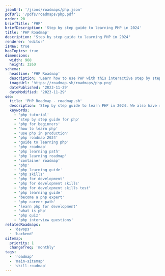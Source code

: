 ```yaml
---
jsonUrl: '/jsons/roadmaps/php.json'
pdfUrl: '/pdfs/roadmaps/php.pdf'
order: 20
briefTitle: 'PHP'
briefDescription: 'Step by step guide to learning PHP in 2024'
title: 'PHP Roadmap'
description: 'Step by step guide to learning PHP in 2024'
renderer: 'editor'
isNew: true
hasTopics: true
dimensions:
  width: 968
  height: 3260
schema:
  headline: 'PHP Roadmap'
  description: 'Learn how to use PHP with this interactive step by step guide in 2024. We also have resources and short descriptions attached to the roadmap items so you can get everything you want to learn in one place.'
  imageUrl: 'https://roadmap.sh/roadmaps/php.png'
  datePublished: '2023-11-29'
  dateModified: '2023-11-29'
seo:
  title: 'PHP Roadmap - roadmap.sh'
  description: 'Step by step guide to learn PHP in 2024. We also have resources and short descriptions attached to the roadmap items so you can get everything you want to learn in one place.'
  keywords:
    - 'php tutorial'
    - 'step by step guide for php'
    - 'php for beginners'
    - 'how to learn php'
    - 'use php in production'
    - 'php roadmap 2024'
    - 'guide to learning php'
    - 'php roadmap'
    - 'php learning path'
    - 'php learning roadmap'
    - 'container roadmap'
    - 'php'
    - 'php learning guide'
    - 'php skills'
    - 'php for development'
    - 'php for development skills'
    - 'php for development skills test'
    - 'php learning guide'
    - 'become a php expert'
    - 'php career path'
    - 'learn php for development'
    - 'what is php'
    - 'php quiz'
    - 'php interview questions'
relatedRoadmaps:
  - 'devops'
  - 'backend'
sitemap:
  priority: 1
  changefreq: 'monthly'
tags:
  - 'roadmap'
  - 'main-sitemap'
  - 'skill-roadmap'
---
```

